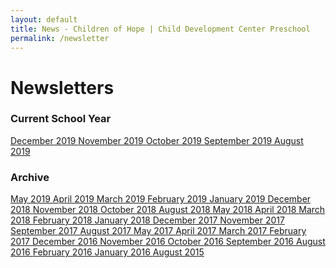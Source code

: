 ```yaml
---
layout: default
title: News - Children of Hope | Child Development Center Preschool
permalink: /newsletter
---
```


Newsletters
===

<h3 class="ui header">Current School Year</h3>

<div class="ui newsletter list">
  <a class="item" href="{{ site.baseurl }}/assets/newsletters/COH December 2019 Newsletter.pdf">
    December 2019
  </a>
  <a class="item" href="{{ site.baseurl }}/assets/newsletters/COH November 2019 Newsletter.pdf">
    November 2019
  </a>
  <a class="item" href="{{ site.baseurl }}/assets/newsletters/COH October 2019 Newsletter.pdf">
    October 2019
  </a>
  <a class="item" href="{{ site.baseurl }}/assets/newsletters/COH September 2019 Newsletter.pdf">
    September 2019
  </a>
  <a class="item" href="{{ site.baseurl }}/assets/newsletters/COH August 2019 Newsletter.pdf">
    August 2019
  </a>
</div>

<div class="ui hidden divider"></div>

<h3 class="ui header">Archive</h3>

<div class="ui newsletter archive list">
  <a class="item" href="{{ site.baseurl }}/assets/newsletters/COH May 2019 Newsletter.pdf">
    May 2019
  </a>
  <a class="item" href="{{ site.baseurl }}/assets/newsletters/COH April 2019 Newsletter.pdf">
    April 2019
  </a>
  <a class="item" href="{{ site.baseurl }}/assets/newsletters/COH March 2019 Newsletter.pdf">
    March 2019
  </a>
  <a class="item" href="{{ site.baseurl }}/assets/newsletters/COH February 2019 Newsletter.pdf">
    February 2019
  </a>
  <a class="item" href="{{ site.baseurl }}/assets/newsletters/COH January 2019 Newsletter.pdf">
    January 2019
  </a>
  <a class="item" href="{{ site.baseurl }}/assets/newsletters/COH December 2018 Newsletter.pdf">
    December 2018
  </a>
  <a class="item" href="{{ site.baseurl }}/assets/newsletters/COH November 2018 Newsletter.pdf">
    November 2018
  </a>
  <a class="item" href="{{ site.baseurl }}/assets/newsletters/COH October 2018 Newsletter.pdf">
    October 2018
  </a>
  <a class="item" href="{{ site.baseurl }}/assets/newsletters/COH August 2018 Newsletter.pdf">
    August 2018
  </a>
  <a class="item" href="{{ site.baseurl }}/assets/newsletters/COH May 2018 Newsletter.pdf">
    May 2018
  </a>
  <a class="item" href="{{ site.baseurl }}/assets/newsletters/COH April 2018 Newsletter.pdf">
    April 2018
  </a>
  <a class="item" href="{{ site.baseurl }}/assets/newsletters/COH March 2018 Newsletter.pdf">
    March 2018
  </a>
  <a class="item" href="{{ site.baseurl }}/assets/newsletters/COH February 2018 Newsletter.pdf">
    February 2018
  </a>
  <a class="item" href="{{ site.baseurl }}/assets/newsletters/COH January 2018 Newsletter.pdf">
    January 2018
  </a>
  <a class="item" href="{{ site.baseurl }}/assets/newsletters/COH December 2017 Newsletter.pdf">
    December 2017
  </a>
  <a class="item" href="{{ site.baseurl }}/assets/newsletters/COH November 2017 Newsletter.pdf">
    November 2017
  </a>
  <a class="item" href="{{ site.baseurl }}/assets/newsletters/COH September 2017 Newsletter.pdf">
    September 2017
  </a>
  <a class="item" href="{{ site.baseurl }}/assets/newsletters/COH August 2017 Newsletter.pdf">
    August 2017
  </a>
  <a class="item" href="{{ site.baseurl }}/assets/newsletters/COH May 2017 Newsletter.pdf">
    May 2017
  </a>
  <a class="item" href="{{ site.baseurl }}/assets/newsletters/COH April 2017 Newsletter.pdf">
    April 2017
  </a>
  <a class="item" href="{{ site.baseurl }}/assets/newsletters/COH March 2017 Newsletter.pdf">
    March 2017
  </a>
  <a class="item" href="{{ site.baseurl }}/assets/newsletters/COH February 2017 Newsletter.pdf">
    February 2017
  </a>
  <a class="item" href="{{ site.baseurl }}/assets/newsletters/COH December 2016 Newsletter.pdf">
    December 2016
  </a>
  <a class="item" href="{{ site.baseurl }}/assets/newsletters/COH November 2016 Newsletter.pdf">
    November 2016
  </a>
  <a class="item" href="{{ site.baseurl }}/assets/newsletters/COH October 2016 Newsletter.pdf">
    October 2016
  </a>
  <a class="item" href="{{ site.baseurl }}/assets/newsletters/COH September 2016 Newsletter.pdf">
    September 2016
  </a>
  <a class="item" href="{{ site.baseurl }}/assets/newsletters/COH August 2016 Newsletter.pdf">
    August 2016
  </a>
  <a class="item" href="{{ site.baseurl }}/assets/newsletters/COH February 2016 Newsletter.pdf">
    February 2016
  </a>
  <a class="item" href="{{ site.baseurl }}/assets/newsletters/COH January 2016 Newsletter.pdf">
    January 2016
  </a>
  <a class="item" href="{{ site.baseurl }}/assets/newsletters/COH August 2015 Newsletter.pdf">
    August 2015
  </a>
</div>





